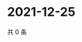 # 2021-12-25

共 0 条

<!-- BEGIN WEIBO -->
<!-- 最后更新时间 Sat Dec 25 2021 01:17:39 GMT+0800 (China Standard Time) -->

<!-- END WEIBO -->
